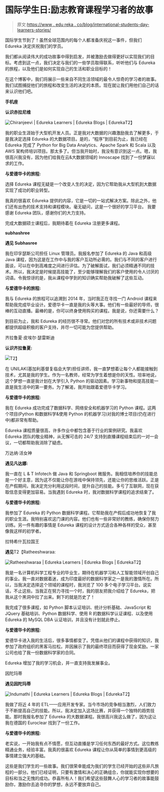 # 国际学生日:励志教育课程学习者的故事

> 原文:[https://www . edu reka . co/blog/international-students-day-learners-stories/](https://www.edureka.co/blog/international-students-day-learners-stories/)

国际学生节到了！虽然全球范围内的每个人都准备庆祝这一事件，但我们 Edureka 决定庆祝我们的学员。

我们都从阅读伟大的成功故事中得到启发，并被激励去做得更好以实现我们的目标。考虑到这一点，我们决定与我们的一些学员取得联系，听听他们与 Edureka 的旅程，以及他们是如何实现自己的生活和职业目标的！

在这个博客中，我们将展示一些来自不同生活领域的最令人惊奇的学习者的故事。我们试图捕捉他们的旅程和改变生活的决定的本质。现在就让我们用他们自己的话来认识他们吧。

**手机座**

**认识赤拉尼维**

![Chiranjeevi | Edureka Learners | Edureka Blogs | Edureka](../Images/faf51c1288324cf2cc15314b9689c9e3.png)T2】

我的职业生涯始于大型机开发人员。正是我对大数据的兴趣激励我去了解更多，于是我决定选择 Edureka 的大数据项目。是的，“程序”到目前为止，我已经在 Edureka 完成了 Python for Big Data Analytics、Apache Spark 和 Scala 以及 AWS 架构师培训项目。那太多了。但当我开始时，我没有意识到这一点。嗯，我很高兴我没有，因为他们给我在云&大数据领域的 Innoscape 找到了一份梦寐以求的工作。

**与爱德华卡的旅程:**

选择 Edureka 课程无疑是一个改变人生的决定，因为它帮助我从大型机到大数据实现了成功的职业转型。

我真的很喜欢 Edureka 提供的内容，它是一切的一站式解决方案。除此之外，他们还有出色的技术支持和课程模块。毫无疑问，这是一个很好的学习平台。 我要感谢 Edureka 团队，感谢你们的大力支持。

完成大数据硕士课程后，我期待着在 Edureka 注册更多课程。

**subhashree**

**遇见 Subhasree**

我在印孚瑟斯公司担任 Linux 管理员。我报名参加了 Edureka 的 Java 和高级 Java 课程，因为这是在工作中与我的客户互动所必需的。我们与不同的客户进行面谈，可以在中到高难度之间进行评估。为了破解面试，我们必须精通不同的技术。所以，我决定是时候提高技能了，至少能够理解我们的客户使用的令人讨厌的词语。令我惊讶的是，我从课程中学到的知识确实帮助我破解了这些互动。

**与爱德华卡的旅程:**

我与 Edureka 的旅程可以追溯到 2014 年，当时我正在寻找一门 Android 课程来帮助我完成毕业设计。爱德华卡一直是我的头等大事。他们有一些最好的导师，很棒的互动直播。最棒的是，你可以终身使用购买的课程。我是说，你还需要什么？

到目前为止，我和 Edureka 的经历很不寻常。他们对您的所有技术或非技术问题都提供超级积极的客户支持，并尽一切可能为您提供帮助。

齐拉鲁夏·皮埃尔·瑟雷斯迪

**认识齐拉鲁夏:**

![](../Images/ada3eced79eb039c5b7ff459dfe27460.png)T2】

在 UNILAK(基加利基督复临会大学)担任讲师，我一直梦想着让每个人都能接触到技术，尤其是我的学生。作为一名教师，经常为学生着想是你的天性。坦率地说，这个梦想一直是我计划在大学引入 Python 的驱动因素。学习新事物和提高技能一直是我生活中的第一要务。为了解渴，我开始跟着爱德华卡学习。

**与爱德华卡的旅程:**

我在 Edureka 成功完成了数据科学、网络安全和机器学习的 Python 课程。这两个项目(Python 和数据科学&使用 Python 的机器学习)对我的博士项目(仍在进行中)都非常有帮助。

Edureka 课程质量很高，许多作业中都包含基于行业的案例研究。我喜欢 Edureka 团队的敬业精神，从无懈可击的 24/7 支持到直播课程结束后的一对一会议，一切都帮助我消除了疑虑。

万达纳·活女神

**遇见凡达娜:**

我一直在 L & T Infotech 做 Java 和 Springboot 微服务。我相信培养你的技能总是一个好主意，因为这不仅能让你在游戏中保持领先，还能让你的思维活跃。正是在产假期间，我决定充分利用这段时间，提升自己的技能。多亏了互联网，现在获取信息变得更加容易。当我遇到 Edureka 时，我对数据科学课程的追求结束了。

**与爱德华卡的旅程:**

我参加了 Edureka 的 Python 数据科学课程。它帮助我在产假后成功地恢复了我的职业生涯。我特别喜欢这门课的内容。他们也有一些非常好的教练，确保你努力训练。另一件有趣的事情是 Edureka 课程的设计方式适合各种各样的受众，甚至像我这样的初学者。

拉特希什瓦拉国王

**遇见**T2【Ratheeshwaraa:

![Ratheeshwaraa | Edureka Learners | Edureka Blogs | Edureka](../Images/199a786838f2789019eedd52a927e8d0.png)T2】

我是一名计算机科学工程专业的毕业生，期待在机器学习和人工智能领域开创自己的事业。我一直对数据着迷，成为印度最好的数据科学家之一是我的激情所在。所以，当我决定选择这个领域的课程时，我浏览了 100 多个电子学习平台。说实话，不止这些。当我正在努力寻找一个时，我的朋友把我介绍给了 Edureka，把我从这个黑洞中拉了出来。剩下的就是历史了！

我完成了很多课程，如 Python 脚本认证培训、统计分析基础、JavaScript 和 JQuery 基础培训、Python 数据科学、使用 R 的数据科学认证课程、以及使用 Edureka 的 MySQL DBA 认证培训，并且没有计划就此停止。

**与爱德华卡的旅程:**

爱德华卡进入我的生活后，很多事情都变了。凭借从他们的课程中获得的知识，我参加了政府组织的黑客马拉松，并因展示了我的最终项目而获得了现金奖励。一家公司也给了我一份数据科学家的合同。

Edureka 增加了我的学习机会，并一直支持我发展事业。

因陀玛蒂

**遇见因陀玛蒂**

![Indumathi | Edureka Learners | Edureka Blogs | Edureka](../Images/d5be9508f1d031139cc0b78fe5671a67.png)T2】

我做了将近 4 年的 ETL——应用开发专家。当今市场的竞争相当激烈，人们致力于不断提高自己的技能。所以，我决定加入这场比赛，并获得一个独特的趋势技能。那时我报名参加了 Edureka 的大数据课程。我很高兴我这么做了，因为这让我在德国的 Euroclear 找到了一份工作。

**与爱德华卡的旅程:**

老实说，一开始我有点不情愿，但互动直播是学习任何东西的最好方式。这位教练精通业务，经验丰富。我真的很喜欢 Edureka 课程让你从简单的事情到更高级的事情建立强大的基础。

这些是我们学生的一些故事。我们很荣幸能成为我们的学生已经开始的这些非凡旅程的一部分。他们已经证明，只要有激情和决心的正确组合，你就能实现你想要的目标和当之无愧的成功。恭喜所有人！我们希望这些鼓舞人心的学习者的故事能鼓励你，激励你去追寻你的梦想，永远不要放弃自己。